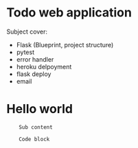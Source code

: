 # Todo web application

Subject cover:
- Flask (Blueprint, project structure)
- pytest
- error handler
- heroku delpoyment
- flask deploy
- email

#   Hello world
        Sub content

        Code block